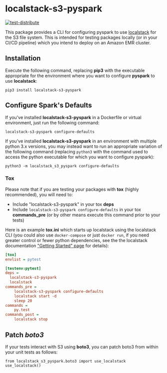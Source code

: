 # localstack-s3-pyspark

[![test-distribute](https://github.com/enorganic/localstack-s3-pyspark/actions/workflows/test-distribute.yml/badge.svg)](https://github.com/enorganic/localstack-s3-pyspark/actions/workflows/test-distribute.yml)

This package provides a CLI for configuring pyspark to use
[localstack](https://github.com/localstack/localstack) for the S3 file system.
This is intended for testing packages locally (or in your CI/CD pipeline)
which you intend to deploy on an Amazon EMR cluster.

## Installation

Execute the following command, replacing **pip3** with the executable
appropriate for the environment where you want to configure **pyspark** to use
**localstack**:

```shell
pip3 install localstack-s3-pyspark
```

## Configure Spark's Defaults

If you've installed **localstack-s3-pyspark** in a Dockerfile or virtual
environment, just run the following command:

```shell
localstack-s3-pyspark configure-defaults
```

If you've installed **localstack-s3-pyspark** in an environment with multiple
python 3.x versions, you may instead want to run an appropriate variation of
the following command (replacing `python3` with the command used to access the
python executable for which you want to configure pyspark):

```shell
python3 -m localstack_s3_pyspark configure-defaults
```

### Tox

Please note that if you are testing your packages with **tox** (highly
recommended), you will need to:

- Include "localstack-s3-pyspark" in your tox **deps**
- Include `localstack-s3-pyspark configure-defaults` in your tox
  **commands_pre** (or by other means execute this command prior to your tests)

Here is an example **tox.ini** which starts up localstack using the localstack
CLI (you could also use `docker-compose` or just `docker run`, if you need
 greater control or fewer python dependencies, see the the localstack
documentation
["Getting Started" page](https://docs.localstack.cloud/get-started)
for details):

```ini
[tox]
envlist = pytest

[testenv:pytest]
deps =
  localstack-s3-pyspark
  localstack
commands_pre =
    localstack-s3-pyspark configure-defaults
    localstack start -d
    sleep 20
commands =
    py.test
commands_post =
    localstack stop
```

## Patch *boto3*

If your tests interact with S3 using **boto3**, you can patch boto3 from within
your unit tests as follows:

```python3
from localstack_s3_pyspark.boto3 import use_localstack
use_localstack()
```

